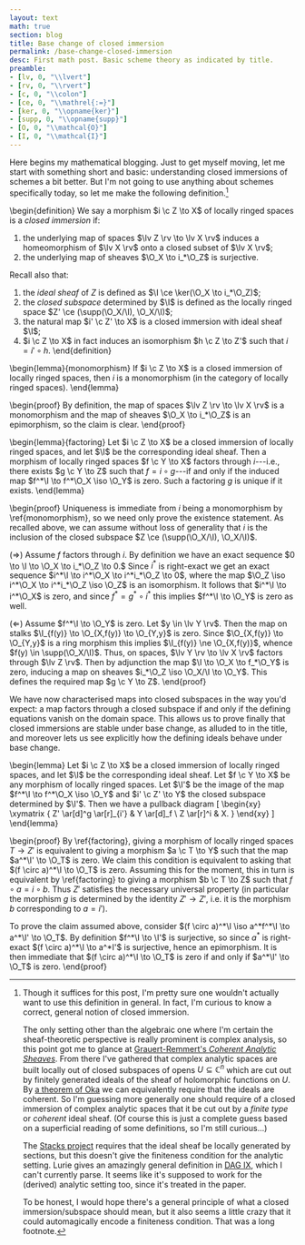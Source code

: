 ```yaml
---
layout: text
math: true
section: blog
title: Base change of closed immersion
permalink: /base-change-closed-immersion
desc: First math post. Basic scheme theory as indicated by title.
preamble:
- [lv, 0, "\\lvert"]
- [rv, 0, "\\rvert"]
- [c, 0, "\\colon"]
- [ce, 0, "\\mathrel{:=}"]
- [ker, 0, "\\opname{ker}"]
- [supp, 0, "\\opname{supp}"]
- [O, 0, "\\mathcal{O}"]
- [I, 0, "\\mathcal{I}"]
---
```


Here begins my mathematical blogging. Just to get myself moving, let
me start with something short and basic: understanding closed
immersions of schemes a bit better. But I'm not going to use anything
about schemes specifically today, so let me make the following
definition.[^immersion-general]

\begin{definition}
We say a morphism $i \c Z \to X$ of locally ringed spaces is a
*closed immersion* if:

1. the underlying map of spaces $\lv Z \rv \to \lv X \rv$ induces a
   homeomorphism of $\lv X \rv$ onto a closed subset of $\lv X
   \rv$;
2. the underlying map of sheaves $\O_X \to i_*\O_Z$ is
   surjective.

Recall also that:

1. the *ideal sheaf* of $Z$ is defined as $\I \ce \ker(\O_X
   \to i_*\O_Z)$;
2. the *closed subspace* determined by $\I$ is defined as the
   locally ringed space $Z' \ce (\supp(\O_X/\I),
   \O_X/\I)$;
3. the natural map $i' \c Z' \to X$ is a closed immersion with ideal
   sheaf $\I$;
4. $i \c Z \to X$ in fact induces an isomorphism $h \c Z \to Z'$
   such that $i = i' \circ h$.
\end{definition}

\begin{lemma}{monomorphism}
If $i \c Z \to X$ is a closed immersion of locally ringed spaces,
then $i$ is a monomorphism (in the category of locally ringed
spaces).
\end{lemma}

\begin{proof}
By definition, the map of spaces $\lv Z \rv \to \lv X \rv$ is a
monomorphism and the map of sheaves $\O_X \to i_*\O_Z$ is an
epimorphism, so the claim is clear.
\end{proof}

\begin{lemma}{factoring}
Let $i \c Z \to X$ be a closed immersion of locally ringed spaces,
and let $\I$ be the corresponding ideal sheaf. Then a morphism
of locally ringed spaces $f \c Y \to X$ factors through
$i$---i.e., there exists $g \c Y \to Z$ such that $f = i \circ
g$---if and only if the induced map $f^*\I \to f^*\O_X
\iso \O_Y$ is zero. Such a factoring $g$ is unique if it
exists.
\end{lemma}

\begin{proof}
Uniqueness is immediate from $i$ being a monomorphism by
\ref{monomorphism}, so we need only prove the existence statement. As
recalled above, we can assume without loss of generality that $i$ is
the inclusion of the closed subspace $Z \ce
(\supp(\O_X/\I), \O_X/\I)$.

($\Rightarrow$) Assume $f$ factors through $i$. By definition we
have an exact sequence $0 \to \I \to \O_X \to i_*\O_Z \to
0.$ Since $i^*$ is right-exact we get an exact sequence $i^*\I
\to i^*\O_X \to i^*i_*\O_Z \to 0$, where the map $\O_Z
\iso i^*\O_X \to i^*i_*\O_Z \iso \O_Z$ is an
isomorphism. It follows that $i^*\I \to i^*\O_X$ is zero,
and since $f^* = g^* \circ i^*$ this implies $f^*\I \to
\O_Y$ is zero as well.

($\Leftarrow$) Assume $f^*\I \to \O_Y$ is zero. Let $y
\in \lv Y \rv$. Then the map on stalks $\I_{f(y)} \to
\O_{X,f(y)} \to \O_{Y,y}$ is zero. Since $\O_{X,f(y)}
\to \O_{Y,y}$ is a ring morphism this implies $\I_{f(y)} \ne
\O_{X,f(y)}$, whence $f(y) \in
\supp(\O_X/\I)$. Thus, on spaces, $\lv Y \rv \to \lv X
\rv$ factors through $\lv Z \rv$. Then by adjunction the map
$\I \to \O_X \to f_*\O_Y$ is zero, inducing a map on
sheaves $i_*\O_Z \iso \O_X/\I \to \O_Y$. This
defines the required map $g \c Y \to Z$.
\end{proof}

We have now characterised maps into closed subspaces in the way you'd
expect: a map factors through a closed subspace if and only if the
defining equations vanish on the domain space. This allows us to prove
finally that closed immersions are stable under base change, as
alluded to in the title, and moreover lets us see explicitly how the
defining ideals behave under base change.

\begin{lemma}
Let $i \c Z \to X$ be a closed immersion of locally ringed spaces,
and let $\I$ be the corresponding ideal sheaf. Let $f \c Y \to
X$ be any morphism of locally ringed spaces. Let $\I'$ be the
image of the map $f^*\I \to f^*\O_X \iso \O_Y$ and
$i' \c Z' \to Y$ the closed subspace determined by $\I'$. Then
we have a pullback diagram
\[
\begin{xy}
\xymatrix {
 Z' \ar[d]^g \ar[r]_{i'} & Y \ar[d]_f \\
 Z \ar[r]^i & X.
}
\end{xy}
\]
\end{lemma}

\begin{proof}
By \ref{factoring}, giving a morphism of locally ringed spaces $T
\to Z'$ is equivalent to giving a morphism $a \c T \to Y$ such that
the map $a^*\I' \to \O_T$ is zero. We claim this condition
is equivalent to asking that $(f \circ a)^*\I \to \O_T$ is
zero. Assuming this for the moment, this in turn is equivalent by
\ref{factoring} to giving a morphism $b \c T \to Z$ such that $f
\circ a = i \circ b$. Thus $Z'$ satisfies the necessary universal
property (in particular the morphism $g$ is determined by the
identity $Z' \to Z'$, i.e. it is the morphism $b$ corresponding to
$a = i'$).

To prove the claim assumed above, consider $(f \circ a)^*\I
\iso a^*f^*\I \to a^*\I' \to \O_T$. By definition
$f^*\I \to \I'$ is surjective, so since $a^*$ is
right-exact $(f \circ a)^*\I \to a^*I'$ is surjective,
hence an epimorphism. It is then immediate that $(f \circ a)^*\I
\to \O_T$ is zero if and only if $a^*\I' \to \O_T$ is
zero.
\end{proof}


[^immersion-general]:
    Though it suffices for this post, I'm pretty sure one wouldn't
    actually want to use this definition in general. In fact, I'm
    curious to know a correct, general notion of closed immersion.

    The only setting other than the algebraic one where I'm certain
    the sheaf-theoretic perspective is really prominent is complex
    analysis, so this point got me to glance at [Grauert-Remmert's
    *Coherent Analytic Sheaves*][grauert-remmert]. From there I've
    gathered that complex analytic spaces are built locally out of
    closed subspaces of opens $U \subseteq \mathbb{C}^n$ which are cut
    out by finitely generated ideals of the sheaf of holomorphic
    functions on $U$. By [a theorem of Oka][oka] we can equivalently
    require that the ideals are coherent. So I'm guessing more
    generally one should require of a closed immersion of complex
    analytic spaces that it be cut out by a *finite type* or
    *coherent* ideal sheaf. (Of course this is just a complete guess
    based on a superficial reading of some definitions, so I'm still
    curious...)

    The [Stacks project][stacks-closed-immersion] requires that the
    ideal sheaf be locally generated by sections, but this doesn't
    give the finiteness condition for the analytic setting. Lurie
    gives an amazingly general definition in [DAG IX][dag-ix], which I
    can't currently parse. It seems like it's supposed to work for the
    (derived) analytic setting too, since it's treated in the paper.

    To be honest, I would hope there's a general principle of what a
    closed immersion/subspace should mean, but it also seems a little
    crazy that it could automagically encode a finiteness
    condition. That was a long footnote.



[grauert-remmert]: //books.google.com/books/about/Coherent_Analytic_Sheaves.html?id=HyCFQgAACAAJ
[oka]: //en.wikipedia.org/wiki/Oka_coherence_theorem
[stacks-closed-immersion]: //stacks.math.columbia.edu/tag/01HK
[dag-ix]: //www.math.harvard.edu/~lurie/papers/DAG-IX.pdf